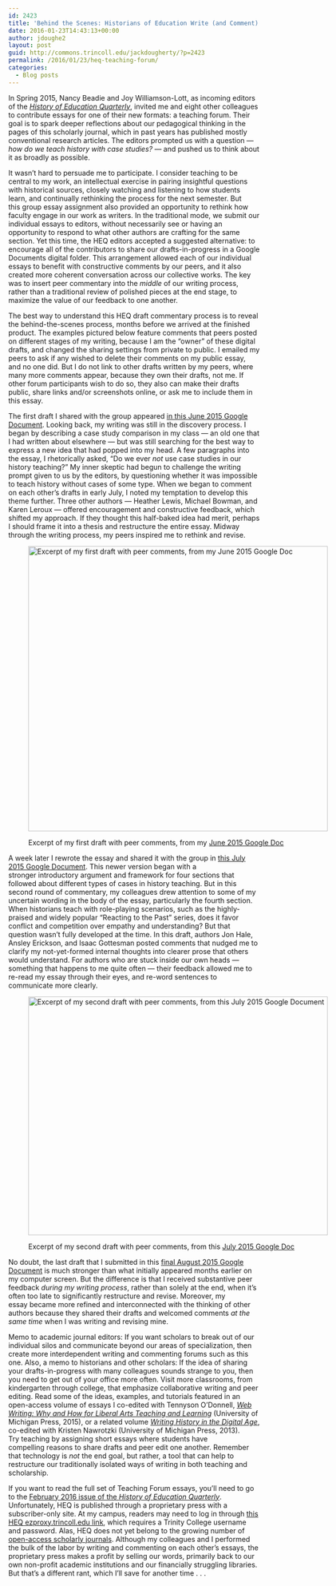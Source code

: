 ```yaml
---
id: 2423
title: 'Behind the Scenes: Historians of Education Write (and Comment) on our Teaching'
date: 2016-01-23T14:43:13+00:00
author: jdoughe2
layout: post
guid: http://commons.trincoll.edu/jackdougherty/?p=2423
permalink: /2016/01/23/heq-teaching-forum/
categories:
  - Blog posts
---
```

In Spring 2015, Nancy Beadie and Joy Williamson-Lott, as incoming editors of the _[History of Education Quarterly](http://onlinelibrary.wiley.com/journal/10.1111/(ISSN)1748-5959)_, invited me and eight other colleagues to contribute essays for one of their new formats: a teaching forum. Their goal is to spark deeper reflections about our pedagogical thinking in the pages of this scholarly journal, which in past years has published mostly conventional research articles. The editors prompted us with a question &#8212; _how do we teach history with case studies?_ &#8212; and pushed us to think about it as broadly as possible.

It wasn&#8217;t hard to persuade me to participate. I consider teaching to be central to my work, an intellectual exercise in pairing insightful questions with historical sources, closely watching and listening to how students learn, and continually rethinking the process for the next semester. But this group essay assignment also provided an opportunity to rethink how faculty engage in our work as writers. In the traditional mode, we submit our individual essays to editors, without necessarily see or having an opportunity to respond to what other authors are crafting for the same section. Yet this time, the HEQ editors accepted a suggested alternative: to encourage all of the contributors to share our drafts-in-progress in a Google Documents digital folder. This arrangement allowed each of our individual essays to benefit with constructive comments by our peers, and it also created more coherent conversation across our collective works. The key was to insert peer commentary into the _middle_ of our writing process, rather than a traditional review of polished pieces at the end stage, to maximize the value of our feedback to one another.

The best way to understand this HEQ draft commentary process is to reveal the behind-the-scenes process, months before we arrived at the finished product. The examples pictured below feature comments that peers posted on different stages of my writing, because I am the &#8220;owner&#8221; of these digital drafts, and changed the sharing settings from private to public. I emailed my peers to ask if any wished to delete their comments on my public essay, and no one did. But I do not link to other drafts written by my peers, where many more comments appear, because they own their drafts, not me. If other forum participants wish to do so, they also can make their drafts public, share links and/or screenshots online, or ask me to include them in this essay.

The first draft I shared with the group appeared [in this June 2015 Google Document](https://docs.google.com/document/d/10B7u3QQYZdPtE8I_jgU-U1llTjS3ONNA6msZVOZGCLI/edit). Looking back, my writing was still in the discovery process. I began by describing a case study comparison in my class &#8212; an old one that I had written about elsewhere &#8212; but was still searching for the best way to express a new idea that had popped into my head. A few paragraphs into the essay, I rhetorically asked, &#8220;Do we ever _not_ use case studies in our history teaching?&#8221; My inner skeptic had begun to challenge the writing prompt given to us by the editors, by questioning whether it was impossible to teach history without cases of some type. When we began to comment on each other&#8217;s drafts in early July, I noted my temptation to develop this theme further. Three other authors &#8212; Heather Lewis, Michael Bowman, and Karen Leroux &#8212; offered encouragement and constructive feedback, which shifted my approach. If they thought this half-baked idea had merit, perhaps I should frame it into a thesis and restructure the entire essay. Midway through the writing process, my peers inspired me to rethink and revise.<figure id="attachment_2426" style="width: 600px" class="wp-caption aligncenter">

<a href="http://localhost/wordpress/wp-content/uploads/2016/01/Dougherty-HEQ-2015June.png" rel="attachment wp-att-2426"><img class="size-full wp-image-2426" src="http://localhost/wordpress/wp-content/uploads/2016/01/Dougherty-HEQ-2015June.png" alt="Excerpt of my first draft with peer comments, from my June 2015 Google Doc" width="600" height="571" srcset="http://localhost/wordpress/wp-content/uploads/2016/01/Dougherty-HEQ-2015June.png 600w, http://localhost/wordpress/wp-content/uploads/2016/01/Dougherty-HEQ-2015June-300x286.png 300w" sizes="(max-width: 600px) 100vw, 600px" /></a><figcaption class="wp-caption-text">Excerpt of my first draft with peer comments, from my [June 2015 Google Doc](https://docs.google.com/document/d/10B7u3QQYZdPtE8I_jgU-U1llTjS3ONNA6msZVOZGCLI/edit)</figcaption></figure> 

A week later I rewrote the essay and shared it with the group in [this July 2015 Google Document](https://docs.google.com/document/d/183IX1ZtCfaj6LHJWQt7cJIVxE-kPGhScimhQyAGzsK8/edit). This newer version began with a stronger introductory argument and framework for four sections that followed about different types of cases in history teaching. But in this second round of commentary, my colleagues drew attention to some of my uncertain wording in the body of the essay, particularly the fourth section. When historians teach with role-playing scenarios, such as the highly-praised and widely popular &#8220;Reacting to the Past&#8221; series, does it favor conflict and competition over empathy and understanding? But that question wasn&#8217;t fully developed at the time. In this draft, authors Jon Hale, Ansley Erickson, and Isaac Gottesman posted comments that nudged me to clarify my not-yet-formed internal thoughts into clearer prose that others would understand. For authors who are stuck inside our own heads &#8212; something that happens to me quite often &#8212; their feedback allowed me to re-read my essay through their eyes, and re-word sentences to communicate more clearly.<figure id="attachment_2428" style="width: 600px" class="wp-caption aligncenter">

<a href="http://localhost/wordpress/wp-content/uploads/2016/01/Dougherty-HEQ-2015July.png" rel="attachment wp-att-2428"><img class="wp-image-2428 size-full" src="http://localhost/wordpress/wp-content/uploads/2016/01/Dougherty-HEQ-2015July.png" alt="Excerpt of my second draft with peer comments, from this July 2015 Google Document" width="600" height="478" srcset="http://localhost/wordpress/wp-content/uploads/2016/01/Dougherty-HEQ-2015July.png 600w, http://localhost/wordpress/wp-content/uploads/2016/01/Dougherty-HEQ-2015July-300x239.png 300w" sizes="(max-width: 600px) 100vw, 600px" /></a><figcaption class="wp-caption-text">Excerpt of my second draft with peer comments, from this [July 2015 Google Doc](https://docs.google.com/document/d/183IX1ZtCfaj6LHJWQt7cJIVxE-kPGhScimhQyAGzsK8/edit)</figcaption></figure> 

No doubt, the last draft that I submitted in this [final August 2015 Google Document](https://docs.google.com/document/d/1u3A5JNGKJL2ZRy5DqPknXfoXwpNsMeeWrtWgM3jsWCI/edit) is much stronger than what initially appeared months earlier on my computer screen. But the difference is that I received substantive peer feedback _during my writing process_, rather than solely at the end, when it&#8217;s often too late to significantly restructure and revise. Moreover, my essay became more refined and interconnected with the thinking of other authors because they shared their drafts and welcomed comments _at the same time_ when I was writing and revising mine.

Memo to academic journal editors: If you want scholars to break out of our individual silos and communicate beyond our areas of specialization, then create more interdependent writing and commenting forums such as this one. Also, a memo to historians and other scholars: If the idea of sharing your drafts-in-progress with many colleagues sounds strange to you, then you need to get out of your office more often. Visit more classrooms, from kindergarten through college, that emphasize collaborative writing and peer editing. Read some of the ideas, examples, and tutorials featured in an open-access volume of essays I co-edited with Tennyson O&#8217;Donnell, _[Web Writing: Why and How for Liberal Arts Teaching and Learning](http://webwriting.trincoll.edu)_ (University of Michigan Press, 2015), or a related volume _[Writing History in the Digital Age](http://writinghistory.trincoll.edu)_, co-edited with Kristen Nawrotzki (University of Michigan Press, 2013). Try teaching by assigning short essays where students have compelling reasons to share drafts and peer edit one another. Remember that technology is _not_ the end goal, but rather, a tool that can help to restructure our traditionally isolated ways of writing in both teaching and scholarship.

If you want to read the full set of Teaching Forum essays, you&#8217;ll need to go to the [February 2016 issue of the _History of Education Quarterly_](http://onlinelibrary.wiley.com/doi/10.1111/hoeq.2016.56.issue-1/issuetoc). Unfortunately, HEQ is published through a proprietary press with a subscriber-only site. At my campus, readers may need to log in through [this HEQ ezproxy.trincoll.edu link](http://onlinelibrary.wiley.com.ezproxy.trincoll.edu/doi/10.1111/hoeq.2016.56.issue-1/issuetoc), which requires a Trinity College username and password. Alas, HEQ does not yet belong to the growing number of [open-access scholarly journals](https://doaj.org/). Although my colleagues and I performed the bulk of the labor by writing and commenting on each other&#8217;s essays, the proprietary press makes a profit by selling our words, primarily back to our own non-profit academic institutions and our financially struggling libraries. But that&#8217;s a different rant, which I&#8217;ll save for another time . . .